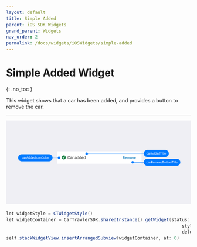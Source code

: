 ```yaml
---
layout: default
title: Simple Added
parent: iOS SDK Widgets
grand_parent: Widgets
nav_order: 2
permalink: /docs/widgets/iOSWidgets/simple-added
---
```


# Simple Added Widget
{: .no_toc }

This widget shows that a car has been added, and provides a button to remove the car. 

---

![](/uploads/Simple_Added_Generic_iOS.png)

```java
let widgetStyle = CTWidgetStyle()
let widgetContainer = CarTrawlerSDK.sharedInstance().getWidget(status: .simpleAdded,
                                                                   style: widgetStyle,
                                                                   delegate: self)
self.stackWidgetView.insertArrangedSubview(widgetContainer, at: 0)
```

